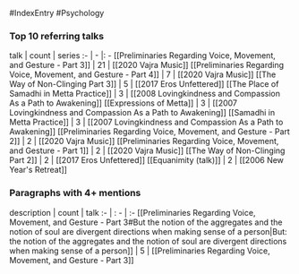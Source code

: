 #IndexEntry #Psychology

### Top 10 referring talks
talk | count | series
:- | - |: -
[[Preliminaries Regarding Voice, Movement, and Gesture - Part 3]] | 21 | [[2020 Vajra Music]]
[[Preliminaries Regarding Voice, Movement, and Gesture - Part 4]] | 7 | [[2020 Vajra Music]]
[[The Way of Non-Clinging Part 3]] | 5 | [[2017 Eros Unfettered]]
[[The Place of Samadhi in Metta Practice]] | 3 | [[2008 Lovingkindness and Compassion As a Path to Awakening]]
[[Expressions of Metta]] | 3 | [[2007 Lovingkindness and Compassion As a Path to Awakening]]
[[Samadhi in Metta Practice]] | 3 | [[2007 Lovingkindness and Compassion As a Path to Awakening]]
[[Preliminaries Regarding Voice, Movement, and Gesture - Part 2]] | 2 | [[2020 Vajra Music]]
[[Preliminaries Regarding Voice, Movement, and Gesture - Part 1]] | 2 | [[2020 Vajra Music]]
[[The Way of Non-Clinging Part 2]] | 2 | [[2017 Eros Unfettered]]
[[Equanimity (talk)]] | 2 | [[2006 New Year's Retreat]]

### Paragraphs with 4+ mentions
description | count | talk
:- | : - | :-
[[Preliminaries Regarding Voice, Movement, and Gesture - Part 3#But the notion of the aggregates and the notion of soul are divergent directions when making sense of a person\|But: the notion of the aggregates and the notion of soul are divergent directions when making sense of a person]] | 5 | [[Preliminaries Regarding Voice, Movement, and Gesture - Part 3]]

